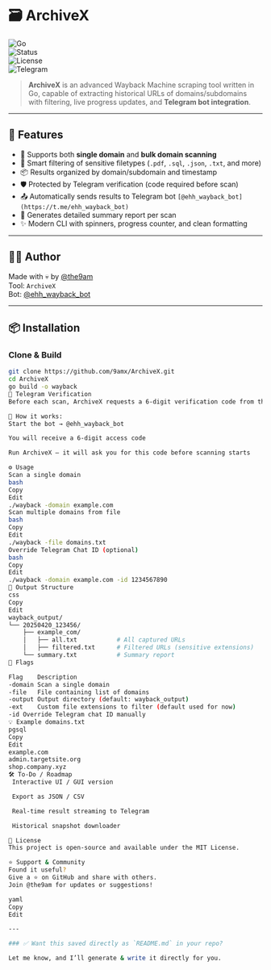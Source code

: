 # 🗃️ ArchiveX

![Go](https://img.shields.io/badge/Made%20with-Go-00ADD8?logo=go&logoColor=white)  
![Status](https://img.shields.io/badge/status-active-brightgreen)  
![License](https://img.shields.io/github/license/9amx/ArchiveX)  
![Telegram](https://img.shields.io/badge/Telegram-Bot-blue?logo=telegram)  

> **ArchiveX** is an advanced Wayback Machine scraping tool written in Go, capable of extracting historical URLs of domains/subdomains with filtering, live progress updates, and **Telegram bot integration**.

---

## 🚀 Features

- 🔎 Supports both **single domain** and **bulk domain scanning**
- 🧠 Smart filtering of sensitive filetypes (`.pdf`, `.sql`, `.json`, `.txt`, and more)
- 📦 Results organized by domain/subdomain and timestamp
- 🛡️ Protected by Telegram verification (code required before scan)
- 📤 Automatically sends results to Telegram bot `[@ehh_wayback_bot](https://t.me/ehh_wayback_bot)`
- 🧾 Generates detailed summary report per scan
- ✨ Modern CLI with spinners, progress counter, and clean formatting

---

## 🧑‍💻 Author

Made with 💀 by [@the9am](https://t.me/the9am)  
Tool: `ArchiveX`  
Bot: [@ehh_wayback_bot](https://t.me/ehh_wayback_bot)

---

## 📦 Installation

### Clone & Build

```bash
git clone https://github.com/9amx/ArchiveX.git
cd ArchiveX
go build -o wayback
📲 Telegram Verification
Before each scan, ArchiveX requests a 6-digit verification code from the Telegram bot.

🔐 How it works:
Start the bot → @ehh_wayback_bot

You will receive a 6-digit access code

Run ArchiveX — it will ask you for this code before scanning starts

⚙️ Usage
Scan a single domain
bash
Copy
Edit
./wayback -domain example.com
Scan multiple domains from file
bash
Copy
Edit
./wayback -file domains.txt
Override Telegram Chat ID (optional)
bash
Copy
Edit
./wayback -domain example.com -id 1234567890
📁 Output Structure
css
Copy
Edit
wayback_output/
└── 20250420_123456/
    ├── example_com/
    │   ├── all.txt           # All captured URLs
    │   ├── filtered.txt      # Filtered URLs (sensitive extensions)
    └── summary.txt           # Summary report
🔧 Flags

Flag	Description
-domain	Scan a single domain
-file	File containing list of domains
-output	Output directory (default: wayback_output)
-ext	Custom file extensions to filter (default used for now)
-id	Override Telegram chat ID manually
💡 Example domains.txt
pgsql
Copy
Edit
example.com
admin.targetsite.org
shop.company.xyz
🛠️ To-Do / Roadmap
 Interactive UI / GUI version

 Export as JSON / CSV

 Real-time result streaming to Telegram

 Historical snapshot downloader

📝 License
This project is open-source and available under the MIT License.

⭐️ Support & Community
Found it useful?
Give a ⭐️ on GitHub and share with others.
Join @the9am for updates or suggestions!

yaml
Copy
Edit

---

### ✅ Want this saved directly as `README.md` in your repo?

Let me know, and I’ll generate & write it directly for you.





